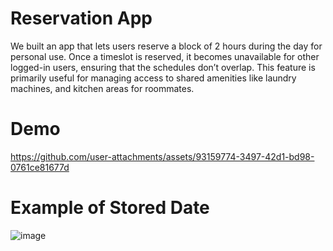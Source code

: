 # Reservation App

We built an app that lets users reserve a block of 2 hours during the day for personal use. Once a timeslot is reserved, it becomes unavailable for other logged-in users, ensuring that the schedules don’t overlap. This feature is primarily useful for managing access to shared amenities like laundry machines, and kitchen areas for roommates.

# Demo



https://github.com/user-attachments/assets/93159774-3497-42d1-bd98-0761ce81677d


# Example of Stored Date

![image](https://github.com/user-attachments/assets/837f0b0c-7559-4750-90ba-5c5d8e2e4018)
